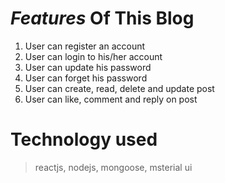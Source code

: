 
# *Features* Of This Blog 

1. User can register an account
2. User can login to his/her account
3. User can update his password 
4. User can forget his password
5. User can create, read, delete and update post 
6. User can like, comment and reply on post
# Technology used
>reactjs, nodejs, mongoose, msterial ui

